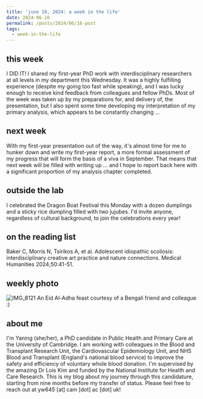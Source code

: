```yaml
---
title: 'june 10, 2024: a week in the life'
date: 2024-06-16
permalink: /posts/2024/06/16-post
tags:
  - week-in-the-life
---
```


this week
------
I DID IT! I shared my first-year PhD work with interdisciplinary researchers at all levels in my department this Wednesday. It was a highly fulfilling experience (despite my going too fast while speaking), and I was lucky enough to receive kind feedback from colleagues and fellow PhDs. Most of the week was taken up by my preparations for, and delivery of, the presentation, but I also spent some time developing my interpretation of my primary analysis, which appears to be constantly changing ... 

next week
------
With my first-year presentation out of the way, it's almost time for me to hunker down and write my first-year report, a more formal assessment of my progress that will form the basis of a viva in September. That means that next week will be filled with writing up ... and I hope to report back here with a significant proportion of my analysis chapter completed.

outside the lab
------
I celebrated the Dragon Boat Festival this Monday with a dozen dumplings and a sticky rice dumpling filled with two jujubes. I'd invite anyone, regardless of cultural background, to join the celebrations every year!

on the reading list
------
Baker C, Morris N, Tsirikos A, et al. Adolescent idiopathic scoliosis: interdisciplinary creative art practice and nature connections. Medical Humanities 2024;50:41-51.

weekly photo
------
![IMG_8121](https://github.com/yaning-wu/yaning-wu.github.io/assets/145920710/37bb1041-8ee0-448c-a5a9-07e5a90092bc)
An Eid Al-Adha feast courtesy of a Bengali friend and colleague :)

about me
------
I'm Yaning (she/her), a PhD candidate in Public Health and Primary Care at the University of Cambridge. I am working with colleagues in the Blood and Transplant Research Unit, the Cardiovascular Epidemiology Unit, and NHS Blood and Transplant (England's national blood service) to improve the safety and efficiency of voluntary whole blood donation. I'm supervised by the amazing Dr Lois Kim and funded by the National Institute for Health and Care Research. This is my blog about my journey through this candidature, starting from nine months before my transfer of status. Please feel free to reach out at yw645 [at] cam [dot] ac [dot] uk!
